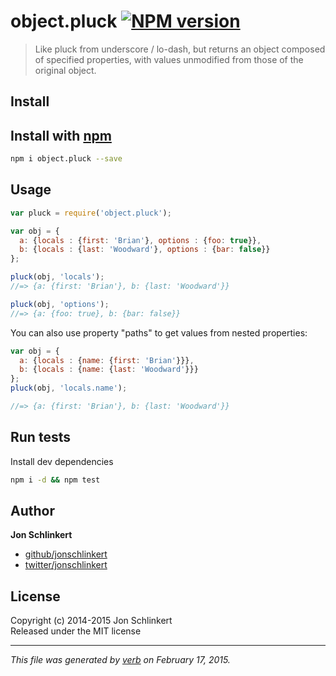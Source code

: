 # object.pluck [![NPM version](https://badge.fury.io/js/object.pluck.svg)](http://badge.fury.io/js/object.pluck)

> Like pluck from underscore / lo-dash, but returns an object composed of specified properties, with values unmodified from those of the original object.


## Install
## Install with [npm](npmjs.org)

```bash
npm i object.pluck --save
```


## Usage

```js
var pluck = require('object.pluck');

var obj = {
  a: {locals : {first: 'Brian'}, options : {foo: true}},
  b: {locals : {last: 'Woodward'}, options : {bar: false}}
};

pluck(obj, 'locals');
//=> {a: {first: 'Brian'}, b: {last: 'Woodward'}}

pluck(obj, 'options');
//=> {a: {foo: true}, b: {bar: false}}
```
You can also use property "paths" to get values from nested properties:

```js
var obj = {
  a: {locals : {name: {first: 'Brian'}}},
  b: {locals : {name: {last: 'Woodward'}}}
};
pluck(obj, 'locals.name');

//=> {a: {first: 'Brian'}, b: {last: 'Woodward'}}
```

## Run tests

Install dev dependencies

```bash
npm i -d && npm test
```

## Author

**Jon Schlinkert**
 
+ [github/jonschlinkert](https://github.com/jonschlinkert)
+ [twitter/jonschlinkert](http://twitter.com/jonschlinkert) 

## License
Copyright (c) 2014-2015 Jon Schlinkert  
Released under the MIT license

***

_This file was generated by [verb](https://github.com/assemble/verb) on February 17, 2015._